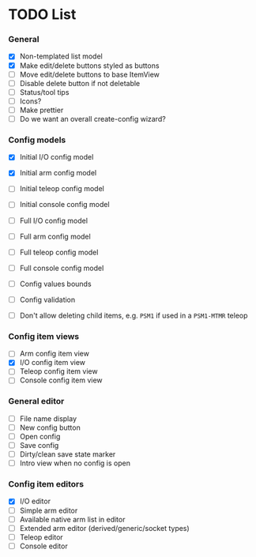 # TODO List

### General

- [x] Non-templated list model
- [x] Make edit/delete buttons styled as buttons
- [ ] Move edit/delete buttons to base ItemView
- [ ] Disable delete button if not deletable
- [ ] Status/tool tips
- [ ] Icons?
- [ ] Make prettier
- [ ] Do we want an overall create-config wizard?

### Config models

- [x] Initial I/O config model
- [x] Initial arm config model
- [ ] Initial teleop config model
- [ ] Initial console config model

- [ ] Full I/O config model
- [ ] Full arm config model
- [ ] Full teleop config model
- [ ] Full console config model

- [ ] Config values bounds
- [ ] Config validation

- [ ] Don't allow deleting child items, e.g. `PSM1` if used in a `PSM1-MTMR` teleop

### Config item views

- [ ] Arm config item view
- [x] I/O config item view
- [ ] Teleop config item view
- [ ] Console config item view

### General editor

- [ ] File name display
- [ ] New config button
- [ ] Open config
- [ ] Save config
- [ ] Dirty/clean save state marker
- [ ] Intro view when no config is open

### Config item editors

- [x] I/O editor
- [ ] Simple arm editor
- [ ] Available native arm list in editor
- [ ] Extended arm editor (derived/generic/socket types)
- [ ] Teleop editor
- [ ] Console editor
